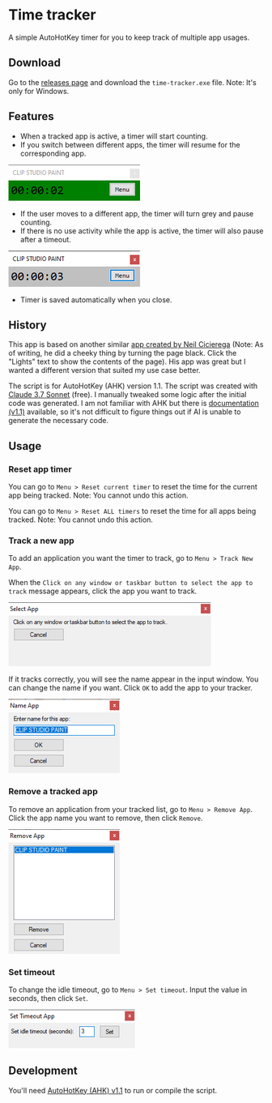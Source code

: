 # Time tracker

A simple AutoHotKey timer for you to keep track of multiple app usages.

## Download

Go to the [releases page](https://github.com/laxa88/time-tracker/releases) and download the `time-tracker.exe` file. Note: It's only for Windows.

## Features

- When a tracked app is active, a timer will start counting.
- If you switch between different apps, the timer will resume for the corresponding app.

![img](./docs/001.png)

- If the user moves to a different app, the timer will turn grey and pause counting.
- If there is no use activity while the app is active, the timer will also pause after a timeout.

![img](./docs/002.png)

- Timer is saved automatically when you close.

## History

This app is based on another similar [app created by Neil Cicierega](https://neilblr.com/post/58757345346) (Note: As of writing, he did a cheeky thing by turning the page black. Click the "Lights" text to show the contents of the page). His app was great but I wanted a different version that suited my use case better.

The script is for AutoHotKey (AHK) version 1.1. The script was created with [Claude 3.7 Sonnet](https://claude.ai) (free). I manually tweaked some logic after the initial code was generated. I am not familiar with AHK but there is [documentation (v1.1)](https://www.autohotkey.com/docs/v1/) available, so it's not difficult to figure things out if AI is unable to generate the necessary code.

## Usage

### Reset app timer

You can go to `Menu > Reset current timer` to reset the time for the current app being tracked. Note: You cannot undo this action.

You can go to `Menu > Reset ALL timers` to reset the time for all apps being tracked. Note: You cannot undo this action.

### Track a new app

To add an application you want the timer to track, go to `Menu > Track New App`.

When the `Click on any window or taskbar button to select the app to track` message appears, click the app you want to track.

![img](./docs/003.png)

If it tracks correctly, you will see the name appear in the input window. You can change the name if you want. Click `OK` to add the app to your tracker.

![img](./docs/004.png)

### Remove a tracked app

To remove an application from your tracked list, go to `Menu > Remove App`. Click the app name you want to remove, then click `Remove`.

![img](./docs/005.png)

### Set timeout

To change the idle timeout, go to `Menu > Set timeout`. Input the value in seconds, then click `Set`.

![img](./docs/006.png)

## Development

You'll need [AutoHotKey (AHK) v1.1](https://www.autohotkey.com/) to run or compile the script.
